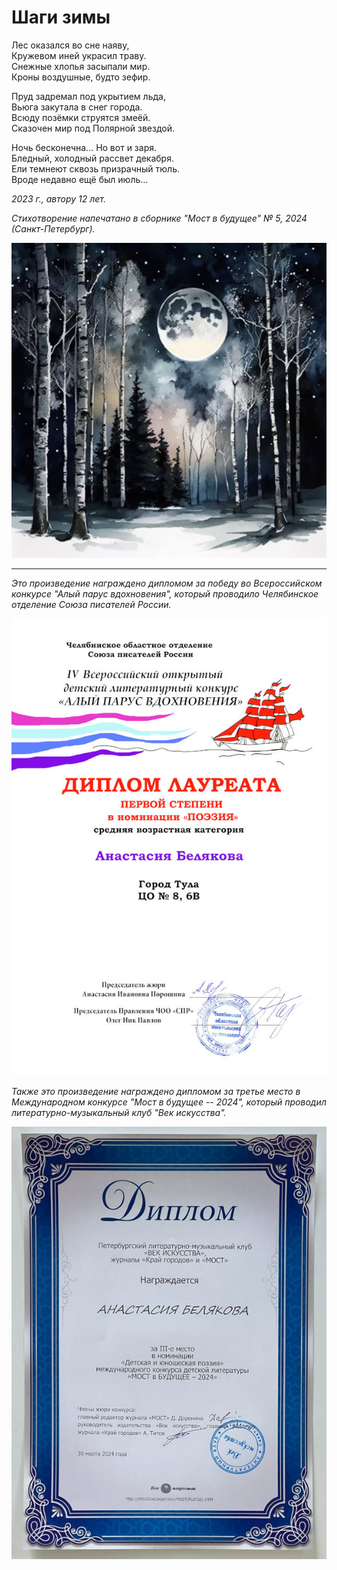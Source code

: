 # Шаги зимы

Лес оказался во сне наяву,  
Кружевом иней украсил траву.  
Снежные хлопья засыпали мир.  
Кроны воздушные, будто зефир.

Пруд задремал под укрытием льда,  
Вьюга закутала в снег города.  
Всюду позёмки струятся змеёй.  
Сказочен мир под Полярной звездой.

Ночь бесконечна... Но вот и заря.  
Бледный, холодный рассвет декабря.  
Ели темнеют сквозь призрачный тюль.  
Вроде недавно ещё был июль...

*2023 г., автору 12 лет.*

*Стихотворение напечатано в сборнике "Мост в будущее"  № 5, 2024 (Санкт-Петербург).*

![Шаги зимы](../images/winter.jpg)

***

*Это произведение награждено дипломом за победу во Всероссийском конкурсе "Алый парус вдохновения", который проводило Челябинское отделение Союза писателей России.*

![Диплом "Алый парус вдохновения"](../images/achievements/diplom-red-sail-poetry.jpg)

*Также это произведение награждено дипломом за третье место в Международном конкурсе "Мост в будущее -- 2024", который проводил литературно-музыкальный клуб "Век искусства".*

![Диплом "Мост в будущее"](../images/achievements/diplom-most.jpg)
